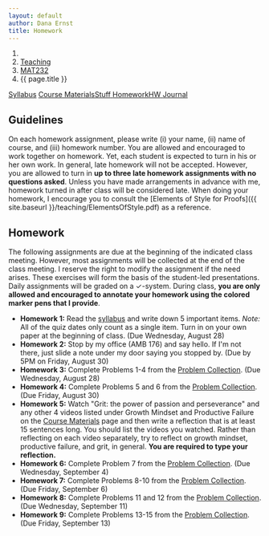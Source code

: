 ```yaml
---
layout: default
author: Dana Ernst
title: Homework
---
```


<ol class="breadcrumb">
  <li><a href="/"><i class="fa fa-home"></i></a></li>
  <li><a href="/teaching/">Teaching</a></li>
  <li><a href="/teaching/mat232f19">MAT232</a></li>
  <li class="active">{{ page.title }}</li>
</ol>

<div class="row">
<div class="col-xs-12">
<div class="btn-group btn-group-justified">
<a class="btn btn-default btn-success" href="{{site.baseurl}}/teaching/mat232f19/syllabus/">Syllabus</a>
<a class="btn btn-default btn-primary" href="{{site.baseurl}}/teaching/mat232f19/materials/">
<span class="hidden-xs">Course Materials</span><span class="visible-xs">Stuff</span>
</a>
<a class="btn btn-default btn-warning" href="{{site.baseurl}}/teaching/mat232f19/homework/">
<span class="hidden-xs">Homework</span><span class="visible-xs">HW</span>
</a>
<a class="btn btn-default btn-info" href="{{site.baseurl}}/teaching/mat232f19/journal/">Journal</a>
</div>
</div>
</div>

## Guidelines ##
On each homework assignment, please write (i) your name, (ii) name of course, and (iii) homework number. You are allowed and encouraged to work together on homework. Yet, each student is expected to turn in his or her own work. In general, late homework will not be accepted. However, you are allowed to turn in **up to three late homework assignments with no questions asked**. Unless you have made arrangements in advance with me, homework turned in after class will be considered late. When doing your homework, I encourage you to consult the [Elements of Style for Proofs]({{ site.baseurl }}/teaching/ElementsOfStyle.pdf) as a reference.

## Homework ##
The following assignments are due at the beginning of the indicated class meeting. However, most assignments will be collected at the end of the class meeting.  I reserve the right to modify the assignment if the need arises.  These exercises will form the basis of the student-led presentations.  Daily assignments will be graded on a $\checkmark$-system.  During class, **you are only allowed and encouraged to annotate your homework using the colored marker pens that I provide**.

<ul class="fa-ul">
<li><i class="fa-li fa fa-edit"></i><b>Homework 1:</b> Read the <a href="{{site.baseurl}}/teaching/mat232f19/syllabus/">syllabus</a> and write down 5 important items.  <i>Note:</i>  All of the quiz dates only count as a single item.  Turn in on your own paper at the beginning of class. (Due Wednesday, August 28)</li>
<li><i class="fa-li fa fa-edit"></i><b>Homework 2:</b> Stop by my office (AMB 176) and say hello. If I'm not there, just slide a note under my door saying you stopped by. (Due by 5PM on Friday, August 30)</li>
<li><i class="fa-li fa fa-edit"></i><b>Homework 3:</b> Complete Problems 1-4 from the <a href="https://dcernst.github.io/teaching/mat232f19/232ProblemCollection.pdf">Problem Collection</a>. (Due Wednesday, August 28)</li>
<li><i class="fa-li fa fa-edit"></i><b>Homework 4:</b> Complete Problems 5 and 6 from the <a href="https://dcernst.github.io/teaching/mat232f19/232ProblemCollection.pdf">Problem Collection</a>. (Due Friday, August 30)</li>
<li><i class="fa-li fa fa-edit"></i><b>Homework 5:</b> Watch "Grit: the power of passion and perseverance" and any other 4 videos listed under Growth Mindset and Productive Failure on the <a href="{{site.baseurl}}/teaching/mat232f19/materials/">Course Materials</a> page and then write a reflection that is at least 15 sentences long. You should list the videos you watched. Rather than reflecting on each video separately, try to reflect on growth mindset, productive failure, and grit, in general. <b>You are required to type your reflection.</b></li>
<li><i class="fa-li fa fa-edit"></i><b>Homework 6:</b> Complete Problem 7 from the <a href="https://dcernst.github.io/teaching/mat232f19/232ProblemCollection.pdf">Problem Collection</a>. (Due Wednesday, September 4)</li>
<li><i class="fa-li fa fa-edit"></i><b>Homework 7:</b> Complete Problems 8-10 from the <a href="https://dcernst.github.io/teaching/mat232f19/232ProblemCollection.pdf">Problem Collection</a>. (Due Friday, September 6)</li>
<li><i class="fa-li fa fa-edit"></i><b>Homework 8:</b> Complete Problems 11 and 12 from the <a href="https://dcernst.github.io/teaching/mat232f19/232ProblemCollection.pdf">Problem Collection</a>. (Due Wednesday, September 11)</li>
<li><i class="fa-li fa fa-edit"></i><b>Homework 9:</b> Complete Problems 13-15 from the <a href="https://dcernst.github.io/teaching/mat232f19/232ProblemCollection.pdf">Problem Collection</a>. (Due Friday, September 13)</li>
<!-- <li><i class="fa-li fa fa-edit"></i><b>Homework 10:</b> Complete Problems 23-26 from the <a href="https://dcernst.github.io/teaching/mat232f19/232ProblemCollection.pdf">Problem Collection</a>. (Due Monday, September 17)</li>
<li><i class="fa-li fa fa-edit"></i><b>Homework 11:</b> Complete Problems 27-30 from the <a href="https://dcernst.github.io/teaching/mat232f19/232ProblemCollection.pdf">Problem Collection</a>. (Due Wednesday, September 19)</li>
<li><i class="fa-li fa fa-edit"></i><b>Homework 12:</b> Complete Problems 31-33 from the <a href="https://dcernst.github.io/teaching/mat232f19/232ProblemCollection.pdf">Problem Collection</a>. (Due Monday, September 24)</li>
<li><i class="fa-li fa fa-edit"></i><b>Homework 13:</b> Complete Problems 34-36 from the <a href="https://dcernst.github.io/teaching/mat232f19/232ProblemCollection.pdf">Problem Collection</a>. (Due Wednesday, September 26)</li>
<li><i class="fa-li fa fa-edit"></i><b>Homework 14:</b> Complete Problems 37-39 from the <a href="https://dcernst.github.io/teaching/mat232f19/232ProblemCollection.pdf">Problem Collection</a>. (Due Friday, September 28)</li>
<li><i class="fa-li fa fa-edit"></i><b>Homework 15:</b> Complete Problems 40 and 41 from the <a href="https://dcernst.github.io/teaching/mat232f19/232ProblemCollection.pdf">Problem Collection</a>. (Due Monday, October 1)</li>
<li><i class="fa-li fa fa-edit"></i><b>Homework 16:</b> Complete Problems 42 and 43 from the <a href="https://dcernst.github.io/teaching/mat232f19/232ProblemCollection.pdf">Problem Collection</a>. (Due Wednesday, October 3)</li>
<li><i class="fa-li fa fa-edit"></i><b>Homework 17:</b> Complete Problems 44 and 45 from the <a href="https://dcernst.github.io/teaching/mat232f19/232ProblemCollection.pdf">Problem Collection</a>. (Due Monday, October 8)</li>
<li><i class="fa-li fa fa-edit"></i><b>Homework 18:</b> Complete Problems 46-48 from the <a href="https://dcernst.github.io/teaching/mat232f19/232ProblemCollection.pdf">Problem Collection</a>. (Due Wednesday, October 10)</li>
<li><i class="fa-li fa fa-edit"></i><b>Homework 19:</b> Complete Problems 49-51 from the <a href="https://dcernst.github.io/teaching/mat232f19/232ProblemCollection.pdf">Problem Collection</a>. (Due Friday, October 12)</li>
<li><i class="fa-li fa fa-edit"></i><b>Homework 20:</b> Complete Problems 52-54 from the <a href="https://dcernst.github.io/teaching/mat232f19/232ProblemCollection.pdf">Problem Collection</a>. (Due Monday, October 15)</li>
<li><i class="fa-li fa fa-edit"></i><b>Homework 21:</b> Complete Problems 55-57 from the <a href="https://dcernst.github.io/teaching/mat232f19/232ProblemCollection.pdf">Problem Collection</a>. (Due Wednesday, October 17)</li>
<li><i class="fa-li fa fa-edit"></i><b>Homework 22:</b> Complete Problems 58-60 from the <a href="https://dcernst.github.io/teaching/mat232f19/232ProblemCollection.pdf">Problem Collection</a>. (Due Monday, October 22)</li>
<li><i class="fa-li fa fa-edit"></i><b>Homework 23:</b> Complete Problems 61-63 from the <a href="https://dcernst.github.io/teaching/mat232f19/232ProblemCollection.pdf">Problem Collection</a>. (Due Wednesday, October 24)</li>
<li><i class="fa-li fa fa-edit"></i><b>Homework 24:</b> Complete Problems 64-66 from the <a href="https://dcernst.github.io/teaching/mat232f19/232ProblemCollection.pdf">Problem Collection</a>. (Due Friday, October 26)</li>
<li><i class="fa-li fa fa-edit"></i><b>Homework 25:</b> Complete Problems 67-69 from the <a href="https://dcernst.github.io/teaching/mat232f19/232ProblemCollection.pdf">Problem Collection</a>. (Due Monday, October 29)</li>
<li><i class="fa-li fa fa-edit"></i><b>Homework 26:</b> Complete Problems 70-72 from the <a href="https://dcernst.github.io/teaching/mat232f19/232ProblemCollection.pdf">Problem Collection</a>. (Due Wednesday, October 31)</li>
<li><i class="fa-li fa fa-edit"></i><b>Homework 27:</b> Complete Problems 73-75 from the <a href="https://dcernst.github.io/teaching/mat232f19/232ProblemCollection.pdf">Problem Collection</a>. (Due Monday, November 5)</li>
<li><i class="fa-li fa fa-edit"></i><b>Homework 28:</b> Complete Problems 76-78 from the <a href="https://dcernst.github.io/teaching/mat232f19/232ProblemCollection.pdf">Problem Collection</a>. (Due Wednesday, November 7)</li>
<li><i class="fa-li fa fa-edit"></i><b>Homework 29:</b> Complete Problems 79-81 from the <a href="https://dcernst.github.io/teaching/mat232f19/232ProblemCollection.pdf">Problem Collection</a>. (Due Friday, November 9)</li>
<li><i class="fa-li fa fa-edit"></i><b>Homework 30:</b> Complete Problems 82-84 from the <a href="https://dcernst.github.io/teaching/mat232f19/232ProblemCollection.pdf">Problem Collection</a>. (Due Wednesday, November 14)</li>
<li><i class="fa-li fa fa-edit"></i><b>Homework 31:</b> Complete Problems 85-87 from the <a href="https://dcernst.github.io/teaching/mat232f19/232ProblemCollection.pdf">Problem Collection</a>. (Due Monday, November 19)</li>
<li><i class="fa-li fa fa-edit"></i><b>Homework 32:</b> Complete Problems 88-90 from the <a href="https://dcernst.github.io/teaching/mat232f19/232ProblemCollection.pdf">Problem Collection</a>. (Due Wednesday, November 21)</li>
<li><i class="fa-li fa fa-edit"></i><b>Homework 33:</b> Revisit Problem 90 and complete Problem 91  from the <a href="https://dcernst.github.io/teaching/mat232f19/232ProblemCollection.pdf">Problem Collection</a>. (Due Monday, November 26)</li>
<li><i class="fa-li fa fa-edit"></i><b>Homework 34:</b> Complete Problems 92-94 from the <a href="https://dcernst.github.io/teaching/mat232f19/232ProblemCollection.pdf">Problem Collection</a>. (Due Wednesday, November 28)</li>
<li><i class="fa-li fa fa-edit"></i><b>Homework 35:</b> Complete two of Problems 95-97 from the <a href="https://dcernst.github.io/teaching/mat232f19/232ProblemCollection.pdf">Problem Collection</a>. (Due Monday, December 3)</li>
<li><i class="fa-li fa fa-edit"></i><b>Homework 36:</b> Complete Problems 98 and 99 from the <a href="https://dcernst.github.io/teaching/mat232f19/232ProblemCollection.pdf">Problem Collection</a>. (Due Wednesday, December 5)</li>
<li><i class="fa-li fa fa-edit"></i><b>Homework 37:</b> Complete two of Problems 100-102 from the <a href="https://dcernst.github.io/teaching/mat232f19/232ProblemCollection.pdf">Problem Collection</a>. (Due Friday, December 7)</li> -->
</ul>
